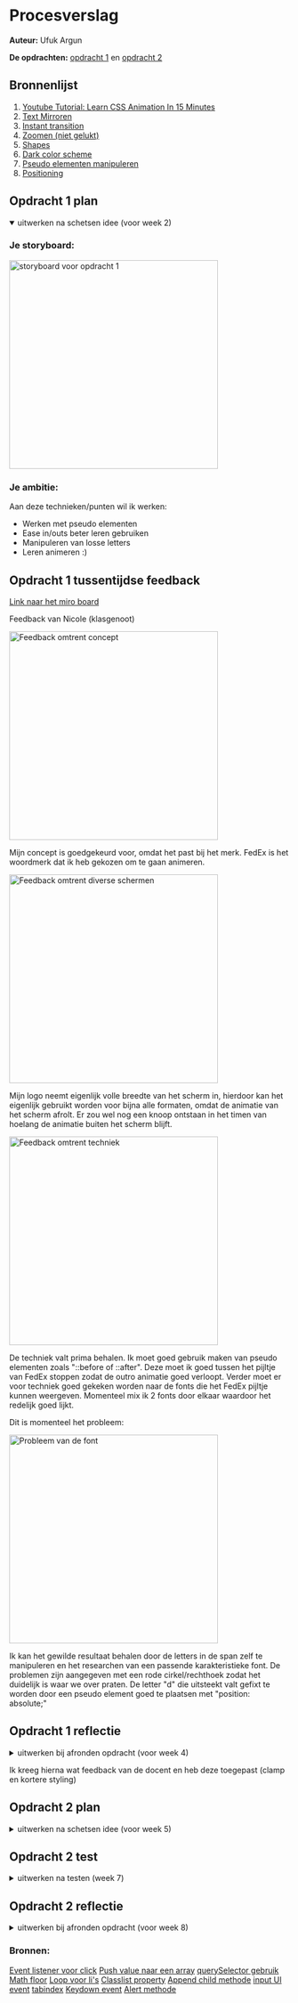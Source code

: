 # Procesverslag

**Auteur:** Ufuk Argun

**De opdrachten:** [opdracht 1](opdracht1/index.html) en [opdracht 2](opdracht2/index.html)

## Bronnenlijst

1. [Youtube Tutorial: Learn CSS Animation In 15 Minutes](https://www.youtube.com/watch?v=YszONjKpgg4)
2. [Text Mirroren](https://www.w3docs.com/snippets/css/how-to-flip-text-with-css.html)
3. [Instant transition](https://stackoverflow.com/questions/45896706/css-transition-is-instant-and-not-fading-into-the-transition)
4. [Zoomen (niet gelukt)](https://stackoverflow.com/questions/61698727/zoom-into-object-until-it-passes-css-html)
5. [Shapes](https://sharkcoder.com/visual/shapes)
6. [Dark color scheme](https://developer.mozilla.org/en-US/docs/Web/CSS/@media/prefers-color-scheme)
7. [Pseudo elementen manipuleren](https://developer.mozilla.org/en-US/docs/Web/CSS/::before)
8. [Positioning](https://stackoverflow.com/questions/7720730/how-to-align-absolutely-positioned-element-to-center)

## Opdracht 1 plan

<details open>
  <summary>uitwerken na schetsen idee (voor week 2)</summary>

### Je storyboard:

  <img src="readme-images/Opdracht1schets.jpeg" width="375px" alt="storyboard voor opdracht 1">

### Je ambitie:

Aan deze technieken/punten wil ik werken:

- Werken met pseudo elementen
- Ease in/outs beter leren gebruiken
- Manipuleren van losse letters
- Leren animeren :)

</details>

## Opdracht 1 tussentijdse feedback

[Link naar het miro board](https://miro.com/app/board/uXjVPw4ZF3E=/)

Feedback van Nicole (klasgenoot)

<img src="readme-images/Feedback-1.png" width="375px" alt="Feedback omtrent concept">

Mijn concept is goedgekeurd voor, omdat het past bij het merk. FedEx is het woordmerk dat ik heb gekozen om te gaan animeren.

<img src="readme-images/Feedback-2.png" width="375px" alt="Feedback omtrent diverse schermen">

Mijn logo neemt eigenlijk volle breedte van het scherm in, hierdoor kan het eigenlijk gebruikt worden voor bijna alle formaten, omdat de animatie van het scherm afrolt. Er zou wel nog een knoop ontstaan in het timen van hoelang de animatie buiten het scherm blijft.

<img src="readme-images/Feedback-3.png" width="375px" alt="Feedback omtrent techniek">

De techniek valt prima behalen. Ik moet goed gebruik maken van pseudo elementen zoals "::before of ::after".
Deze moet ik goed tussen het pijltje van FedEx stoppen zodat de outro animatie goed verloopt.
Verder moet er voor techniek goed gekeken worden naar de fonts die het FedEx pijltje kunnen weergeven.
Momenteel mix ik 2 fonts door elkaar waardoor het redelijk goed lijkt.

Dit is momenteel het probleem:

<img src="readme-images/Probleem-1.png" width="375px" alt="Probleem van de font">

Ik kan het gewilde resultaat behalen door de letters in de span zelf te manipuleren en het researchen van een passende karakteristieke font.
De problemen zijn aangegeven met een rode cirkel/rechthoek zodat het duidelijk is waar we over praten.
De letter "d" die uitsteekt valt gefixt te worden door een pseudo element goed te plaatsen met "position: absolute;"

</details>

## Opdracht 1 reflectie

<details>
  <summary>uitwerken bij afronden opdracht (voor week 4)</summary>

### Je uitkomst - karakteristiek screenshot(s):

  <img src="readme-images/resultaatopdracht1.gif" width="600px" alt="uitomst opdracht 1">

### Dit ging goed/Heb ik geleerd:

#### Maken van animaties en deze toepassen
Het maken en toepassen van meerdere animaties, met delays, achter elkaar.
Een animatie maken lijkt veel makkelijker dan dat het voor mijn gevoel was.
Ik heb ontzettend veel handmatig de spans moeten positioneren doordat ik position absolute gebruik en divs niet zijn toegestaan.
Hier onder ziet u bijvoorbeeld 3 verschillende animaties.

  <img src="readme-images/animatiecode.png" width="375px" alt="animatie codes">

#### Manipuleren van pseudo elementen
Dit is een voorbeeld van hoe ik mijn pseudo elementen manipuleerde.

  <img src="readme-images/pseudoelement1.png" width="375px" alt="pseudo element">

De logica hier achter is eigenlijk vrij simpel, we maken een ::Before, die we de grootte geven tussen de twee letters E en x.
de E en x laten we weg vagen door de kleur van de achtergrond toe te passen (zowel voor dark modus als light)
Hierdoor lijkt het alsof er een pijl ontstaat tussen de letters.
zoals je onderin kunt zien wordt het element ook geanimeerd.
Resultaat:

  <img src="readme-images/arrow.png" width="375px" alt="resultaat arrow">

De tweede Pseudo element die ik gebruikte was weer een ::before,
maar dit keer manipuleerden we text er bij.
Zoals je kan zien in de afbeelding hier onder maken we de tekst "vroom" en roteren we de tekst een stukje.
Ook worden de font-instellingen veranderd.

  <img src="readme-images/pseudoelement2.png" width="375px" alt="pseudo element 2">

Dit is het resultaat er van:

  <img src="readme-images/vroom.png" width="375px" alt="resultaat vroom">

#### Dark theme

Tijdens de les legde Sanne uit hoe we voor de web-browser thema aparte styling konden aangeven.
Dit heb ik toegepast op elementen zoals de achtergrond en de pseudo elementen.
Ik heb dit kunnen realiseren door op deze wijze te werken:

  <img src="readme-images/color-scheme.png" width="375px" alt="color scheme dark">

Door deze feature te implementeren in onze css hebben we nu onze eigen "themas", dit is bijvoorbeeld de dark modus:

  <img src="readme-images/darkmode.png" width="375px" alt="color scheme dark resultaat">

en dit de light modus:

  <img src="readme-images/lightmode.png" width="375px" alt="color scheme light resultaat">



### Dit was lastig/Is niet gelukt:


Het behouden van de juiste posities van de letters na het toepassen van een animatie.
Ik heb geprobeerd te expirimenteren met forwards, backwards, both en none maar ik verloor uiteindelijk te veel haren en tijd dat ik het achter me heb gelaten.

  <img src="readme-images/Fed.png" width="375px" alt="voorbeeld letter spacing">

Hier zit de F van Fed bijvoorbeeld te dichtbij de e nadat er skewing wordt aangeroepen in de animatie, nu zou je denken dat ik simpelweg none; zou kunnen gebruiken, maar de animatie blijft buiten beeld voor enkele secondes.

Dit was het idee:

  <img src="readme-images/pijltjezoom.png" width="375px" alt="inzoomen van pijl">

Maar echter kwam ik er achter dat het vrij complex is doordat ik per span een position absolute gebruik en geen divs kon gebruiken.
nu is de x van Ex een andere hoogte dan de rest, omdat het pijltje moet vormen en ik een representatieve font moest vinden hiervoor.
doordat de x een andere grootte is ontstaan er veel problemen, ook met het afschieten op beeld, deze gaat wat slomer omdat de letter kleiner is.
Ik heb geprobeerd scale te gebruiken maar geen success ;(

Ook werd het complex voor het pijltje, omdat deze richting het midden van het beeld moest, maar er te veel moeite was en handmatig werk om het ook nog responsief te houden.

Ik heb uiteindelijk een andere outro gekozen, namelijk dat het pijltje even opvalt en dan uitvaagt.

</details>

Ik kreeg hierna wat feedback van de docent en heb deze toegepast (clamp en kortere styling)

## Opdracht 2 plan

<details>
  <summary>uitwerken na schetsen idee (voor week 5)</summary>

### Je ontwerp:

![WhatsApp Image 2023-04-12 at 13 13 06](https://user-images.githubusercontent.com/60386159/231462639-cc231b9c-3137-4a5d-b0cd-40a24170ed5a.jpeg)

### Je ambitie:

Aan deze technieken/punten wil ik werken:

- Keydown events
- Input events
- Bingo systeem maken
- Styling kunnen geven aan JS gegenereerde elementen

</details>

## Opdracht 2 test

<details>
  <summary>uitwerken na testen (week 7)</summary>

Neem minimaal 5 bevindingen op:

### Bevinding 1:

Voor de nieuwe bingonummer was onduidelijk welke het nieuwst was

#### oplossing:

Ik heb met een :before een highlight gegeven aan de nieuwste nummer in de nummers lijst

![image](https://user-images.githubusercontent.com/60386159/231458510-cf02f2f1-0056-4ce5-bce4-b55fa4f63397.png)

Dit is de code hiervoor:

![image](https://user-images.githubusercontent.com/60386159/231459614-a19e5f74-e7bc-49ea-adde-1ce2d6223454.png)

daarnaast heb ik een animatie toegevoegd zodat de nieuwe gerollde nummer groot in het scherm kwam

![image](https://user-images.githubusercontent.com/60386159/231459191-8d52cce1-8122-4939-82ff-8d98c1d03dc1.png)

Dit is de code hiervoor:

![image](https://user-images.githubusercontent.com/60386159/231459751-f150faa0-fe70-41b7-a1de-55fd079fc2c7.png)

Samen met JS maak ik een element aan die ik deze class geef:

![image](https://user-images.githubusercontent.com/60386159/231460037-6d4e8801-9308-4241-a00c-e4269dcdcef5.png)


### Bevinding 2:

De gebruiker ziet niet altijd de bingo nummers die ze kunnen matchen

#### oplossing:

Door het gebruiken van micro-interaction hebben de matchbare bingonummers nu een kleine animatie:

![image](https://user-images.githubusercontent.com/60386159/231458766-7ad7827c-9450-4106-9903-790411a7c79e.png)

Hier is het bingo getal 12 bijvoorbeeld beschikbaar.

door deze animatie:

![image](https://user-images.githubusercontent.com/60386159/231458954-d290d4ca-1f9d-4ecf-b48c-7157d3e59df8.png)

### Bevinding 3:

de user kon in de input UI event ook letters als input geven, terwijl de gerollde nummers hier alleen inkomen

Dit heb ik gefixt door simpelweg in de html type="number" aan te geven

![image](https://user-images.githubusercontent.com/60386159/231460230-d5b00002-bdff-41ac-a039-8c23cf7c30a5.png)
  
![image](https://user-images.githubusercontent.com/60386159/231460607-424ce0ce-6d53-4a53-8383-187f9cffce6d.png)

![image](https://user-images.githubusercontent.com/60386159/231460688-5ff4640c-bede-46d6-bd07-bed96e30ebd6.png)

### Bevinding 4:

de gebruikers misten een micro interactie voor het matchen van nummers, hier onstond verwarring of de nummer gematcht was of niet

### oplossing:

![image](https://user-images.githubusercontent.com/60386159/231463840-0ed60323-e5e5-49bc-a2fd-9fcdcf3ce882.png)

![image](https://user-images.githubusercontent.com/60386159/231464090-cc731ce6-d639-4046-9fea-bd572b17243e.png)

We geven de animatie ook de property forwards, zodat de groene kleur blijft staan zodra de animatie is afgelopen

![image](https://user-images.githubusercontent.com/60386159/231464308-79970414-69c1-47d2-ab3d-9fcb9ce8aeba.png)

### Bevinding 5:

Sommige users waren slim genoeg om de bingo knop te klikken voordat het mogelijk was.

### oplossing:

Ik heb dit opgelost door een if else te gebruiken:

![image](https://user-images.githubusercontent.com/60386159/231465000-d82112db-ca42-4e99-a7e2-17308b9f37cd.png)


</details>

## Opdracht 2 reflectie

<details>
  <summary>uitwerken bij afronden opdracht (voor week 8)</summary>

### Je uitkomst - karakteristiek screenshot(s):

  Dark-mode small screen
  ![animation](https://user-images.githubusercontent.com/60386159/231458016-db0e98a4-7186-4f55-8465-dc5f31563efa.png)
  
  Light mode medium screen
  ![image](https://user-images.githubusercontent.com/60386159/231458301-4c29e753-ac1e-4df4-8ccc-070846096a27.png)


### Dit ging goed/Heb ik geleerd:

De CSS highlight is gemakkelijk te maken door het gebruik van juiste position: relative; op de li zelf

Keydown events, index gebruik en event listeners

Math.floor

Elementen inserten vanuit JavaScript

### Dit was lastig/Is niet gelukt:

Een apparte eindscherm die alles in de pagina verandert naar een eindscherm, ik heb nu zodra je bingo klikt een popup

![image](https://user-images.githubusercontent.com/60386159/231463450-c7e1cf10-69d4-4ec0-856d-3dd878132095.png)

Ik wilde de bingo knop een animatie geven zodra bingo mogelijk was, dit werd mij te complex met JavaScript


</details>

### Bronnen:

[Event listener voor click](https://developer.mozilla.org/en-US/docs/Web/API/Element/click_event)
[Push value naar een array](https://stackoverflow.com/questions/7261431/adding-items-to-an-object-through-the-push-method)
[querySelector gebruik](https://developer.mozilla.org/en-US/docs/Web/API/Document/querySelector)
[Math floor](https://www.tutorialspoint.com/math-floor-function-in-javascript#:~:text=floor()%20function%20in%20JavaScript,-HTMLJavascriptWeb&text=The%20floor()%20function%20of,this%20function%20returns%20the%20same.)
[Loop voor li's](https://www.w3schools.com/js/js_loop_for.asp)
[Classlist property](https://developer.mozilla.org/en-US/docs/Web/API/Element/classList)
[Append child methode](https://developer.mozilla.org/en-US/docs/Web/API/Node/appendChild)
[input UI event](https://developer.mozilla.org/en-US/docs/Web/API/HTMLElement/input_event)
[tabindex](https://developer.mozilla.org/en-US/docs/Web/HTML/Global_attributes/tabindex?retiredLocale=nl)
[Keydown event](https://developer.mozilla.org/en-US/docs/Web/API/Element/keydown_event)
[Alert methode](https://developer.mozilla.org/en-US/docs/Web/API/Window/alert)
